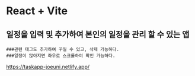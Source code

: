 # React + Vite

## 일정을 입력 및 추가하여 본인의 일정을 관리 할 수 있는 앱

    ###관련 태그도 추가하여 꾸밀 수 있고, 삭제 가능하다.
    ###일정이 많아지면 좌우로 스크롤하여 확인 가능하다.

https://taskapp-joeuni.netlify.app/
